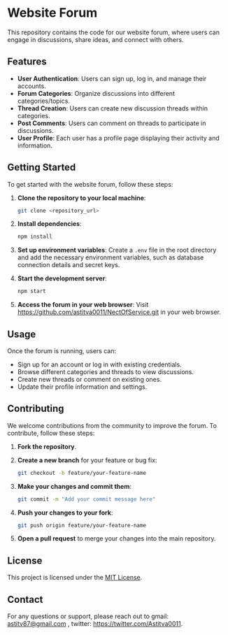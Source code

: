 # Website Forum

This repository contains the code for our website forum, where users can engage in discussions, share ideas, and connect with others.

## Features

- **User Authentication**: Users can sign up, log in, and manage their accounts.
- **Forum Categories**: Organize discussions into different categories/topics.
- **Thread Creation**: Users can create new discussion threads within categories.
- **Post Comments**: Users can comment on threads to participate in discussions.
- **User Profile**: Each user has a profile page displaying their activity and information.

## Getting Started

To get started with the website forum, follow these steps:

1. **Clone the repository to your local machine**:
    ```sh
    git clone <repository_url>
    ```

2. **Install dependencies**:
    ```sh
    npm install
    ```

3. **Set up environment variables**:
    Create a `.env` file in the root directory and add the necessary environment variables, such as database connection details and secret keys.

4. **Start the development server**:
    ```sh
    npm start
    ```

5. **Access the forum in your web browser**:
    Visit https://github.com/astitva0011/NectOfService.git in your web browser.

## Usage

Once the forum is running, users can:

- Sign up for an account or log in with existing credentials.
- Browse different categories and threads to view discussions.
- Create new threads or comment on existing ones.
- Update their profile information and settings.

## Contributing

We welcome contributions from the community to improve the forum. To contribute, follow these steps:

1. **Fork the repository**.
2. **Create a new branch** for your feature or bug fix:
    ```sh
    git checkout -b feature/your-feature-name
    ```

3. **Make your changes and commit them**:
    ```sh
    git commit -m "Add your commit message here"
    ```

4. **Push your changes to your fork**:
    ```sh
    git push origin feature/your-feature-name
    ```

5. **Open a pull request** to merge your changes into the main repository.

## License

This project is licensed under the [MIT License](LICENSE).

## Contact

For any questions or support, please reach out to gmail: astitv87@gmail.com , twitter: https://twitter.com/Astitva0011.
